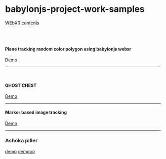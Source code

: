 # babylonjs-project-work-samples

<a href="contents.txt">WEbXR contents</a>



<br>
<br>



<h4>Plane tracking random color polygon using babylonjs webxr</h4>
<a href="PLANE TRACKING RANDOM COLOR/index.html">Demo</a>
<hr>
<br>

<H4>GHOST CHEST </H4>
<a href="Ghost_chest/scrap.html">Demo</a>

<hr>
<h4>Marker based image tracking </h4>
<a href ="Marker based image tracking/index.html"> Demo </a>

<br>
<hr>

<h3>Ashoka piller</h3>
<a href="Monuments/index.html">demo</a>
<a href="Monuments/index1.html">demooo</a>
